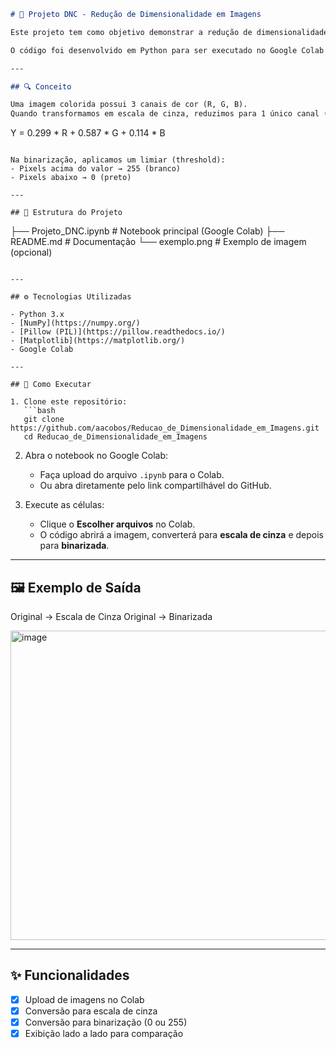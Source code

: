 ```markdown
# 📸 Projeto DNC - Redução de Dimensionalidade em Imagens

Este projeto tem como objetivo demonstrar a redução de dimensionalidade em imagens, convertendo imagens coloridas (RGB) em escala de cinza e em preto e branco (binarização).  

O código foi desenvolvido em Python para ser executado no Google Colab e implementa as funções de conversão utilizando PIL + NumPy.

---

## 🔍 Conceito

Uma imagem colorida possui 3 canais de cor (R, G, B).  
Quando transformamos em escala de cinza, reduzimos para 1 único canal (0–255), aplicando a fórmula de luminância:  

```

Y = 0.299 \* R + 0.587 \* G + 0.114 \* B

```

Na binarização, aplicamos um limiar (threshold):  
- Pixels acima do valor → 255 (branco)  
- Pixels abaixo → 0 (preto)  

---

## 📂 Estrutura do Projeto

```

├── Projeto\_DNC.ipynb     # Notebook principal (Google Colab)
├── README.md             # Documentação
└── exemplo.png           # Exemplo de imagem (opcional)

````

---

## ⚙️ Tecnologias Utilizadas

- Python 3.x  
- [NumPy](https://numpy.org/)  
- [Pillow (PIL)](https://pillow.readthedocs.io/)  
- [Matplotlib](https://matplotlib.org/)  
- Google Colab  

---

## 🚀 Como Executar

1. Clone este repositório:
   ```bash
   git clone https://github.com/aacobos/Reducao_de_Dimensionalidade_em_Imagens.git
   cd Reducao_de_Dimensionalidade_em_Imagens
````

2. Abra o notebook no Google Colab:

   * Faça upload do arquivo `.ipynb` para o Colab.
   * Ou abra diretamente pelo link compartilhável do GitHub.

3. Execute as células:

   * Clique o **Escolher arquivos** no Colab.
   * O código abrirá a imagem, converterá para **escala de cinza** e depois para **binarizada**.

---

## 🖼️ Exemplo de Saída

Original → Escala de Cinza 
Original → Binarizada

<img width="818" height="495" alt="image" src="https://github.com/user-attachments/assets/f07a3627-0817-4f91-9dbd-b08d002c535f" />

---

## ✨ Funcionalidades

* [x] Upload de imagens no Colab
* [x] Conversão para escala de cinza
* [x] Conversão para binarização (0 ou 255)
* [x] Exibição lado a lado para comparação
